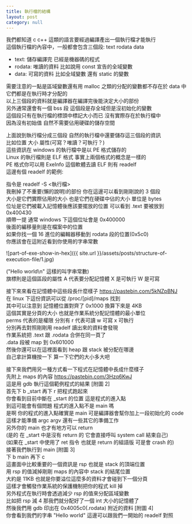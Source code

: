 ```yaml
---
title: 執行檔的結構
layout: post
category: null
---
```


我們都知道 c c++ 這類的語言要經過編譯產出一個執行檔才能執行  
這個執行檔的內容中，一般都會包含三個段: text rodata data  

- text: 儲存編譯完 已經是機器碼的程式  
- rodata: 唯讀的資料 比如說用 const 宣告的全域變數  
- data: 可寫的資料 比如全域變數 還有 static 的變數  

需要注意的一點是區域變數還有用 malloc 之類的分配的變數都不存在於 data 中
它們都是在執行時才分配的  
以上三個段的資料就是編譯器在編譯完後能決定大小的部份  
另外通常還會有一個 bss 段 這個段是存全域但是沒初始化的變數  
這個段只有在執行檔的標頭中標記大小而已 沒有實際存在於執行檔中  
因為沒有初始值 自然不需要佔用硬碟的儲存空間  

上面說到執行檔分成三個段 自然的執行檔中還要儲存這三個段的資訊  
比如位置 大小 屬性(可寫？唯讀？可執行？)  
這些資訊在 windows 的執行檔中是以 PE 格式儲存的  
Linux 的執行檔則是 ELF 格式 事實上兩個格式的概念是一樣的  
PE 格式你可以用 ExeInfo 這個軟體去讀 ELF 則有 readelf  
這邊有個 readelf 的範例:  

<script src="https://pastebin.com/embed_js/scgQXFTh"></script>

指令是 readelf -S <執行檔>  
我刪掉了不重要(懶的說明)的部份 你在這邊可以看到剛剛說的 3 個段  
大小是它們實際佔用的大小 也是它們在硬碟中佔的大小 單位是 bytes  
位址是它們被載入記憶體後應該要擺放的位置 可以看到 .text 要被放到 0x400430  
順帶一提 通常 windows 下這個位址會是 0x400000  
後面的編移量則是在檔案中的位置  
如果你找一個 16 進位的編輯器移動到 rodata 段的位置(0x5c0)  
你應該會在這附近看到你使用的字串常數  

![part-of-exe-show-in-hex]({{ site.url }}/assets/posts/structure-of-execution-file/1.jpg)

("Hello world\n" 這樣的叫字串常數)  
旗標則是這個區段的屬性 A 代表要分配記憶體 X 是可執行 W 是可寫  

接下來來看在記憶體中這些段長什麼樣子 https://pastebin.com/5kNZpBNJ  
在 linux 下這份資訊可以從 /proc/[pid]/maps 找到  
其中可以注意到 記憶體位置對齊了 0x1000 換算下來是 4KB  
這個其實是分頁的大小 也就是作業系統分配記憶體的最小單位  
perms 代表的是權限 分別有 r 代表可讀 w 可寫 x 可執行  
分別再去對照剛剛用 readelf 讀出來的資料會發現  
作業系統把 .text 跟 .rodata 合併在同一頁了  
.data 段被 map 到 0x601000  
然後你還可以在這裡面看到 heap 跟 stack 被分配在哪邊  
自己拿計算機按一下 算一下它們的大小多大吧  

接下來我們用另一種方式看一下程式在記憶體中長成什麼樣子  
先附上 maps 的內容 https://pastebin.com/3Hzq6KwJ  
這是用 gdb 執行這個範例程式的結果 [附圖 2]  
首先下 b _start 再下 r 把程式跑起來  
你會看到目前中斷在 _start 的位置 這是程式的進入點  
到這可能會有個問題 程式的進入點不是 main 嗎  
是啊 你的程式的進入點確實是 main 可是編譯器會幫你加上一段初始化的 code  
這樣才能準備 argc argv 還有一些其它的準備工作  
另外你的 main 也才有地方可以 return  
(是的 在 _start 中是沒有 return 的 它會直接呼叫 system call 結束自己)  
(如果在 _start 中使用了 ret 指令 也就是 return 的組語版 可是會 crash 的)  
接著我們執行到 main [附圖 3]  
下 b main 再下 c  
這畫面中比較重要的一個資訊是 rsp 也就是 stack 的頂端位置  
用 rsp 的值減掉剛剛 maps 的內容中 stack 的結尾位置  
大約是 11KB 也就是你要溢位這麼多的資料才會碰到下一個分頁  
這樣才會觸發作業系統的保護機制把你的程式 kill 掉  
另外程式在執行時會透過減少 rsp 的值來分配區域變數  
比如把 rsp 減 4 那我們就分配好了一個 int 大小的記憶體了  
然後我們用 gdb 印出在 0x4005c0(.rodata) 附近的資料 [附圖 4]  
你會看到我們的字串 "Hello world" 這邊可以跟我們一開始的 readelf 對照
